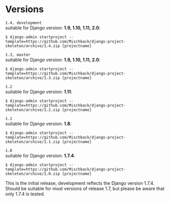 # Versions

`1.4, development`  
suitable for Django version: **1.9, 1.10, 1.11, 2.0**:

    $ django-admin startproject --template=https://github.com/Mischback/django-project-skeleton/archive/1.4.zip [projectname]

`1.3, master`  
suitable for Django version: **1.9, 1.10, 1.11, 2.0**:

    $ django-admin startproject --template=https://github.com/Mischback/django-project-skeleton/archive/1.3.zip [projectname]

`1.2`  
suitable for Django version: **1.11**:

    $ django-admin startproject --template=https://github.com/Mischback/django-project-skeleton/archive/1.2.zip [projectname]

`1.1`  
suitable for Django version: **1.8**:

    $ django-admin startproject --template=https://github.com/Mischback/django-project-skeleton/archive/1.1.zip [projectname]

`1.0`  
suitable for Django version: **1.7.4**:

    $ django-admin startproject --template=https://github.com/Mischback/django-project-skeleton/archive/1.0.zip [projectname]

This is the initial release, development reflects the Django version 1.7.4. Should be suitable for most versions of release 1.7, but please be aware that only 1.7.4 is tested.
